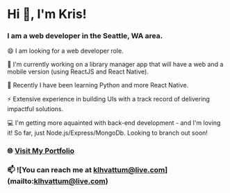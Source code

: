 # Hi 👋, I'm Kris!
### I am a web developer in the Seattle, WA area.

😄 I am looking for a web developer role.

🔭 I'm currently working on a library manager app that will have a web and a mobile version (using ReactJS and React Native).

🌱 Recently I have been learning Python and more React Native.

⚡ Extensive experience in building UIs with a track record of delivering impactful solutions.

💻 I'm getting more aquainted with back-end development - and I'm loving it! So far, just Node.js/Express/MongoDb. Looking to branch out soon!

  
### 🌐 [Visit My Portfolio](https://krishvattum.com)
### 📫 ![You can reach me at klhvattum@live.com] (mailto:klhvattum@live.com)

<!--
**kristofer11/kristofer11** is a ✨ _special_ ✨ repository because its `README.md` (this file) appears on your GitHub profile.

Here are some ideas to get you started:

- 🔭 I’m currently working on ...
- 🌱 I’m currently learning ...
- 👯 I’m looking to collaborate on ...
- 🤔 I’m looking for help with ...
- 💬 Ask me about ...
- 📫 How to reach me: ...
- 😄 Pronouns: ...
- ⚡ Fun fact: ...
-->

